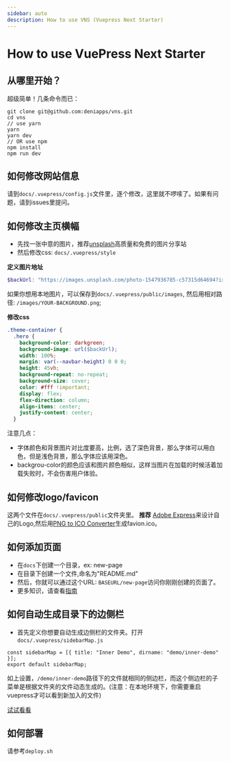 ```yaml
---
sidebar: auto
description: How to use VNS (Vuepress Next Starter)
---
```


# How to use VuePress Next Starter

## 从哪里开始？
超级简单！几条命令而已：

```shell
git clone git@github.com:deniapps/vns.git
cd vns
// use yarn
yarn
yarn dev
// OR use npm
npm install
npm run dev
```
## 如何修改网站信息
请到`docs/.vuepress/config.js`文件里，逐个修改，这里就不啰嗦了。如果有问题，请到issues里提问。
## 如何修改主页横幅
- 先找一张中意的图片，推荐[unsplash](https://unsplash.com/)高质量和免费的图片分享站
- 然后修改css: `docs/.vuepress/style`

**定义图片地址**

``` scss
$backUrl: "https://images.unsplash.com/photo-1547936785-c57315d64694?ixlib=rb-1.2.1&ixid=MnwxMjA3fDB8MHxwaG90by1wYWdlfHx8fGVufDB8fHx8&auto=format&fit=crop&w=1789&q=80";
```
如果你想用本地图片，可以保存到`docs/.vuepress/public/images`, 然后用相对路径: `/images/YOUR-BACKGROUND.png`;

**修改css**
``` css {3,4,10}
.theme-container {
  .hero {
    background-color: darkgreen;
    background-image: url($backUrl);
    width: 100%;
    margin: var(--navbar-height) 0 0 0;
    height: 45vh;
    background-repeat: no-repeat;
    background-size: cover;
    color: #fff !important;
    display: flex;
    flex-direction: column;
    align-items: center;
    justify-content: center;
  }
```
注意几点：
- 字体颜色和背景图片对比度要高，比例，选了深色背景，那么字体可以用白色，但是浅色背景，那么字体应该用深色。
- backgrou-color的颜色应该和图片颜色相似，这样当图片在加载的时候活着加载失败时，不会伤害用户体验。
  
## 如何修改logo/favicon
这两个文件在`docs/.vuepress/public`文件夹里。
**推荐** [Adobe Express](https://express.adobe.com/sp/)来设计自己的Logo,然后用[PNG to ICO Converter](https://www.freeconvert.com/png-to-ico)生成favion.ico。

## 如何添加页面
- 在`docs`下创建一个目录，ex: new-page
- 在目录下创建一个文件,命名为"README.md"
- 然后，你就可以通过这个URL: `BASEURL/new-page`访问你刚刚创建的页面了。
- 更多知识，请查看[指南](https://v2.vuepress.vuejs.org/zh/guide/page.html)

## 如何自动生成目录下的边侧栏

- 首先定义你想要自动生成边侧栏的文件夹。打开`docs/.vuepress/sidebarMap.js`

```
const sidebarMap = [{ title: "Inner Demo", dirname: "demo/inner-demo" }];
export default sidebarMap;
```

如上设置，`/demo/inner-demo`路径下的文件就相同的侧边栏，而这个侧边栏的子菜单是根据文件夹的文件动态生成的。(注意：在本地环境下，你需要重启vuepress才可以看到新加入的文件)

[试试看看](/demo/inner-demo/)


## 如何部署

请参考`deploy.sh`
